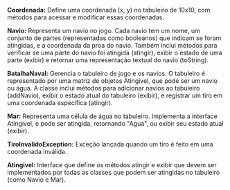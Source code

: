 <strong>Coordenada:</strong> 
Define uma coordenada (x, y) no tabuleiro de 10x10, com métodos para acessar e modificar essas coordenadas.

<strong>Navio:</strong> 
Representa um navio no jogo. Cada navio tem um nome, um conjunto de partes (representadas como booleanos) que indicam se foram atingidas, e a coordenada da proa do navio. Também inclui métodos para verificar se uma parte do navio foi atingida (atingir), exibir o estado de uma parte (exibir) e retornar uma representação textual do navio (toString).

<strong>BatalhaNaval:</strong> 
Gerencia o tabuleiro de jogo e os navios. O tabuleiro é representado por uma matriz de objetos Atingivel, que pode ser um navio ou água. A classe inclui métodos para adicionar navios ao tabuleiro (addNavio), exibir o estado atual do tabuleiro (exibir), e registrar um tiro em uma coordenada específica (atingir).

<strong>Mar:</strong> 
Representa uma célula de água no tabuleiro. Implementa a interface Atingivel, e pode ser atingida, retornando "Agua", ou exibir seu estado atual (exibir).

<strong>TiroInvalidoException:</strong> 
Exceção lançada quando um tiro é feito em uma coordenada inválida.

<strong>Atingivel: </strong> 
Interface que define os métodos atingir e exibir que devem ser implementados por todas as classes que podem ser atingidas no tabuleiro (como Navio e Mar).
